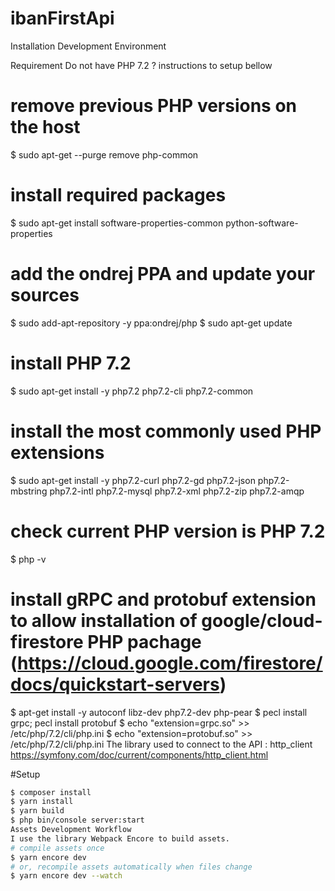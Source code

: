 # ibanFirstApi

Installation Development Environment

Requirement
Do not have PHP 7.2 ? instructions to setup bellow
# remove previous PHP versions on the host
$ sudo apt-get --purge remove php-common
# install required packages 
$ sudo apt-get install software-properties-common python-software-properties
# add the ondrej PPA and update your sources
$ sudo add-apt-repository -y ppa:ondrej/php
$ sudo apt-get update
# install PHP 7.2
$ sudo apt-get install -y php7.2 php7.2-cli php7.2-common
# install the most commonly used PHP extensions
$ sudo apt-get install -y php7.2-curl php7.2-gd php7.2-json php7.2-mbstring php7.2-intl php7.2-mysql php7.2-xml php7.2-zip php7.2-amqp
# check current PHP version is PHP 7.2
$ php -v
# install gRPC and protobuf extension to allow installation of google/cloud-firestore PHP pachage (https://cloud.google.com/firestore/docs/quickstart-servers)
$ apt-get install -y autoconf libz-dev php7.2-dev php-pear
$ pecl install grpc; pecl install protobuf
$ echo "extension=grpc.so" >> /etc/php/7.2/cli/php.ini
$ echo "extension=protobuf.so" >> /etc/php/7.2/cli/php.ini
The library used to connect to the API : http_client
https://symfony.com/doc/current/components/http_client.html

#Setup
```bash
$ composer install
$ yarn install
$ yarn build
$ php bin/console server:start
Assets Development Workflow
I use the library Webpack Encore to build assets.
# compile assets once
$ yarn encore dev
# or, recompile assets automatically when files change
$ yarn encore dev --watch

